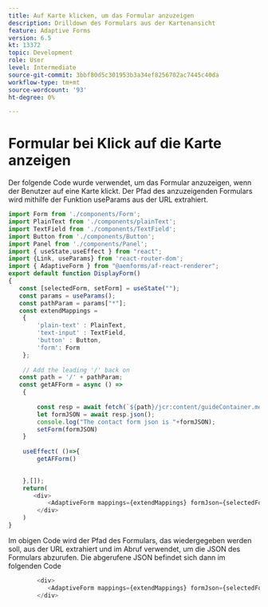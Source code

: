 ```yaml
---
title: Auf Karte klicken, um das Formular anzuzeigen
description: Drilldown des Formulars aus der Kartenansicht
feature: Adaptive Forms
version: 6.5
kt: 13372
topic: Development
role: User
level: Intermediate
source-git-commit: 3bbf80d5c301953b3a34ef8256702ac7445c40da
workflow-type: tm+mt
source-wordcount: '93'
ht-degree: 0%

---
```


# Formular bei Klick auf die Karte anzeigen

Der folgende Code wurde verwendet, um das Formular anzuzeigen, wenn der Benutzer auf eine Karte klickt. Der Pfad des anzuzeigenden Formulars wird mithilfe der Funktion useParams aus der URL extrahiert.

```javascript
import Form from './components/Form';
import PlainText from './components/plainText';
import TextField from './components/TextField';
import Button from './components/Button';
import Panel from './components/Panel';
import { useState,useEffect } from "react";
import {Link, useParams} from 'react-router-dom';
import { AdaptiveForm } from "@aemforms/af-react-renderer";
export default function DisplayForm()
{
   const [selectedForm, setForm] = useState("");
   const params = useParams();
   const pathParam = params["*"];
   const extendMappings =
    {
        'plain-text' : PlainText,
        'text-input' : TextField,
        'button' : Button,
        'form': Form
    };
    
    // Add the leading '/' back on 
   const path = '/' + pathParam;
   const getAFForm = async () =>
    {
           
        const resp = await fetch(`${path}/jcr:content/guideContainer.model.json`);
        let formJSON = await resp.json();
        console.log("The contact form json is "+formJSON);
        setForm(formJSON)
    }
    
    useEffect( ()=>{
        getAFForm()
        

    },[]);
    return(
       <div>
           <AdaptiveForm mappings={extendMappings} formJson={selectedForm}/>
        </div>
    )
}
```

Im obigen Code wird der Pfad des Formulars, das wiedergegeben werden soll, aus der URL extrahiert und im Abruf verwendet, um die JSON des Formulars abzurufen. Die abgerufene JSON befindet sich dann im folgenden Code

```javascript
        <div>
           <AdaptiveForm mappings={extendMappings} formJson={selectedForm}/>
        </div>
```
